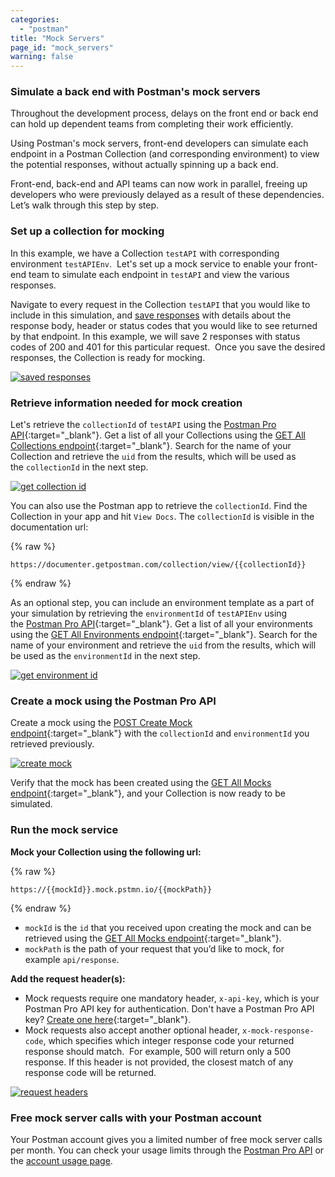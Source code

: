 ```yaml
---
categories:
  - "postman"
title: "Mock Servers"
page_id: "mock_servers"
warning: false
---
```


### Simulate a back end with Postman's mock servers

Throughout the development process, delays on the front end or back end can hold up dependent teams from completing their work efficiently.  

Using Postman's mock servers, front-end developers can simulate each endpoint in a Postman Collection (and corresponding environment) to view the potential responses, without actually spinning up a back end.

Front-end, back-end and API teams can now work in parallel, freeing up developers who were previously delayed as a result of these dependencies. Let’s walk through this step by step.

### Set up a collection for mocking

In this example, we have a Collection `testAPI` with corresponding environment `testAPIEnv`.  Let's set up a mock service to enable your front-end team to simulate each endpoint in `testAPI` and view the various responses.

Navigate to every request in the Collection `testAPI` that you would like to include in this simulation, and [save responses](/docs/postman/sending_api_requests/responses) with details about the response body, header or status codes that you would like to see returned by that endpoint. In this example, we will save 2 responses with status codes of 200 and 401 for this particular request.  Once you save the desired responses, the Collection is ready for mocking.

[![saved responses](http://blog.getpostman.com/wp-content/uploads/2017/03/Screen-Shot-2017-03-15-at-3.44.27-PM-1024x726.png)](http://blog.getpostman.com/wp-content/uploads/2017/03/Screen-Shot-2017-03-15-at-3.44.27-PM.png)

### Retrieve information needed for mock creation

Let's retrieve the `collectionId` of `testAPI` using the [Postman Pro API](https://api.getpostman.com/){:target="_blank"}. Get a list of all your Collections using the [GET All Collections endpoint](https://docs.api.getpostman.com/#3190c896-4216-a0a3-aa38-a041d0c2eb72){:target="_blank"}. Search for the name of your Collection and retrieve the `uid` from the results, which will be used as the `collectionId` in the next step.

[![get collection id](http://blog.getpostman.com/wp-content/uploads/2017/03/Screen-Shot-2017-03-15-at-3.56.19-PM-1024x426.png)](http://blog.getpostman.com/wp-content/uploads/2017/03/Screen-Shot-2017-03-15-at-3.56.19-PM.png) 

You can also use the Postman app to retrieve the `collectionId`. Find the Collection in your app and hit `View Docs`. The `collectionId` is visible in the documentation url: 

{% raw %} 
```
https://documenter.getpostman.com/collection/view/{{collectionId}}
``` 
{% endraw %}

As an optional step, you can include an environment template as a part of your simulation by retrieving the `environmentId` of `testAPIEnv` using the [Postman Pro API](https://api.getpostman.com/){:target="_blank"}. Get a list of all your environments using the [GET All Environments endpoint](https://docs.api.getpostman.com/#d26bd079-e3e1-aa08-7e21-66f55df99351){:target="_blank"}. Search for the name of your environment and retrieve the `uid` from the results, which will be used as the `environmentId` in the next step.

[![get environment id](http://blog.getpostman.com/wp-content/uploads/2017/03/Screen-Shot-2017-03-15-at-3.59.04-PM-1024x431.png)](http://blog.getpostman.com/wp-content/uploads/2017/03/Screen-Shot-2017-03-15-at-3.59.04-PM.png)

### Create a mock using the Postman Pro API

Create a mock using the [POST Create Mock endpoint](https://docs.api.getpostman.com/#a54b358e-2686-bb4e-15c6-125b23776593){:target="_blank"} with the `collectionId` and `environmentId` you retrieved previously.

[![create mock](http://blog.getpostman.com/wp-content/uploads/2017/03/Screen-Shot-2017-03-15-at-4.23.03-PM-1024x599.png)](http://blog.getpostman.com/wp-content/uploads/2017/03/Screen-Shot-2017-03-15-at-4.23.03-PM.png)

Verify that the mock has been created using the [GET All Mocks endpoint](https://docs.api.getpostman.com/#018b5d62-f6fc-f752-597e-c1eb4bb98d24){:target="_blank"}, and your Collection is now ready to be simulated.

### Run the mock service

**Mock your Collection using the following url:** 

{% raw %} 
```
https://{{mockId}}.mock.pstmn.io/{{mockPath}}
``` 
{% endraw %}

   *   `mockId` is the `id` that you received upon creating the mock and can be retrieved using the [GET All Mocks endpoint](https://docs.api.getpostman.com/#018b5d62-f6fc-f752-597e-c1eb4bb98d24){:target="_blank"}.
   *   `mockPath` is the path of your request that you’d like to mock, for example `api/response`.

**Add the request header(s):**

   *   Mock requests require one mandatory header, `x-api-key`, which is your Postman Pro API key for authentication. Don't have a Postman Pro API key? [Create one here](https://app.getpostman.com/dashboard/integrations/pm_pro_api/list){:target="_blank"}.
   *   Mock requests also accept another optional header, `x-mock-response-code`, which specifies which integer response code your returned response should match.  For example, 500 will return only a 500 response. If this header is not provided, the closest match of any response code will be returned.

[![request headers](http://blog.getpostman.com/wp-content/uploads/2017/03/Screen-Shot-2017-03-15-at-4.27.58-PM-1024x615.png)](http://blog.getpostman.com/wp-content/uploads/2017/03/Screen-Shot-2017-03-15-at-4.27.58-PM.png)

### Free mock server calls with your Postman account

Your Postman account gives you a limited number of free mock server calls per month. You can check your usage limits through the [Postman Pro API](https://docs.api.getpostman.com) or the [account usage page](https://go.pstmn.io/postman-account-limits).